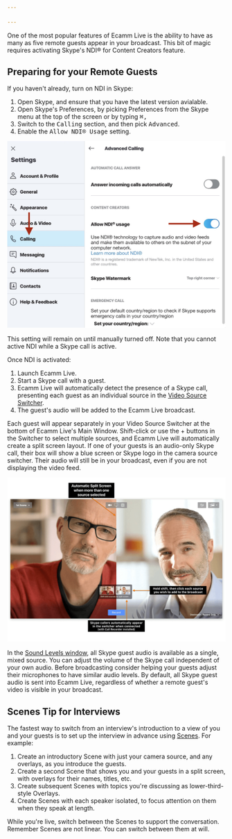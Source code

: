 ```yaml
---

---
```


One of the most popular features of Ecamm Live is the ability to have as many as five remote guests appear in your broadcast. This bit of magic requires activating Skype's NDI® for Content Creators feature.

## Preparing for your Remote Guests

If you haven't already, turn on NDI in Skype:

1. Open Skype, and ensure that you have the latest version avialable.
1. Open Skype's Preferences, by picking Preferences from the Skype menu at the top of the screen or by typing  <kbd>⌘</kbd><kbd>,</kbd>
1. Switch to the <samp>Calling</samp> section, and then pick <samp>Advanced</samp>.
1. Enable the <samp>Allow NDI® Usage</samp> setting.


![Skype's Calling Preferences](/assets/img/skypeprefs.jpg "Skype's Calling Preferences")


This setting will remain on until manually turned off. Note that you cannot active NDI while a Skype call is active.

Once NDI is activated:

1. Launch Ecamm Live.
1. Start a Skype call with a guest.
1. Ecamm Live will automatically detect the presence of a Skype call, presenting each guest as an individual source in the [Video Source Switcher](../003-camera-mode/#the-video-source-switcher).
1. The guest's audio will be added to the Ecamm Live broadcast.

Each guest will appear separately in your Video Source Switcher at the bottom of Ecamm Live's Main Window. Shift-click or use the + buttons in the Switcher to select multiple sources, and Ecamm Live will automatically create a split screen layout. If one of your guests is an audio-only Skype call, their box will show a blue screen or Skype logo in the camera source switcher. Their audio will still be   in your broadcast, even if you are not displaying the video feed.

[![Figure\: Skype Guests in Split Screen with Source Switcher](/assets/img/skype-callers-in-switcher.png "Click for full-size image.")
](/assets/img/skype-callers-in-switcher.png)

In the [Sound Levels window](../013-adjusting-sound-levels/), all Skype guest audio is available as a single, mixed source. You can adjust the volume of the Skype call independent of your own audio. Before broadcasting consider helping your guests adjust their microphones to have similar audio levels. By default, all Skype guest audio is sent into Ecamm Live, regardless of whether a remote guest's video is visible in your broadcast.

## Scenes Tip for Interviews

The fastest way to switch from an interview's introduction to a view of you and your guests is to set up the interview in advance using [Scenes](../007-using-scenes). For example:

1. Create an introductory Scene with just your camera source, and any overlays, as you introduce the guests.
1. Create a second Scene that shows you and your guests in a split screen, with overlays for their names, titles, etc.
1. Create subsequent Scenes with topics you're discussing as lower-third-style Overlays.
1. Create Scenes with each speaker isolated, to focus attention on them when they speak at length.

While you're live, switch between the Scenes to support the conversation. Remember Scenes are not linear. You can switch between them at will.
